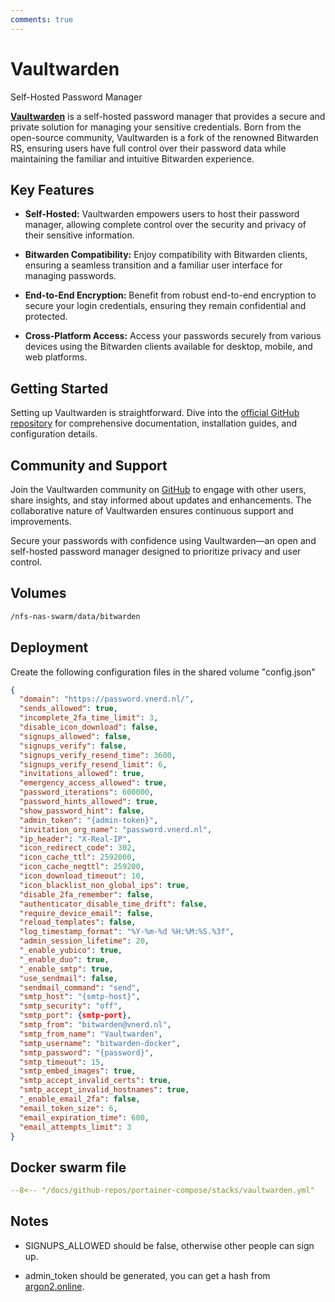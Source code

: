 ```yaml
---
comments: true
---
```


# Vaultwarden

Self-Hosted Password Manager

[**Vaultwarden**](https://github.com/dani-garcia/vaultwarden) is a self-hosted password manager that provides a secure and private solution for managing your sensitive credentials. Born from the open-source community, Vaultwarden is a fork of the renowned Bitwarden RS, ensuring users have full control over their password data while maintaining the familiar and intuitive Bitwarden experience.

## Key Features

- **Self-Hosted:** Vaultwarden empowers users to host their password manager, allowing complete control over the security and privacy of their sensitive information.

- **Bitwarden Compatibility:** Enjoy compatibility with Bitwarden clients, ensuring a seamless transition and a familiar user interface for managing passwords.

- **End-to-End Encryption:** Benefit from robust end-to-end encryption to secure your login credentials, ensuring they remain confidential and protected.

- **Cross-Platform Access:** Access your passwords securely from various devices using the Bitwarden clients available for desktop, mobile, and web platforms.

## Getting Started

Setting up Vaultwarden is straightforward. Dive into the [official GitHub repository](https://github.com/dani-garcia/vaultwarden) for comprehensive documentation, installation guides, and configuration details.

## Community and Support

Join the Vaultwarden community on [GitHub](https://github.com/dani-garcia/vaultwarden) to engage with other users, share insights, and stay informed about updates and enhancements. The collaborative nature of Vaultwarden ensures continuous support and improvements.

Secure your passwords with confidence using Vaultwarden—an open and self-hosted password manager designed to prioritize privacy and user control.


## Volumes

```bash
/nfs-nas-swarm/data/bitwarden
```

## Deployment
Create the following configuration files in the shared volume "config.json"
```json
{
  "domain": "https://password.vnerd.nl/",
  "sends_allowed": true,
  "incomplete_2fa_time_limit": 3,
  "disable_icon_download": false,
  "signups_allowed": false,
  "signups_verify": false,
  "signups_verify_resend_time": 3600,
  "signups_verify_resend_limit": 6,
  "invitations_allowed": true,
  "emergency_access_allowed": true,
  "password_iterations": 600000,
  "password_hints_allowed": true,
  "show_password_hint": false,
  "admin_token": "{admin-token}",
  "invitation_org_name": "password.vnerd.nl",
  "ip_header": "X-Real-IP",
  "icon_redirect_code": 302,
  "icon_cache_ttl": 2592000,
  "icon_cache_negttl": 259200,
  "icon_download_timeout": 10,
  "icon_blacklist_non_global_ips": true,
  "disable_2fa_remember": false,
  "authenticator_disable_time_drift": false,
  "require_device_email": false,
  "reload_templates": false,
  "log_timestamp_format": "%Y-%m-%d %H:%M:%S.%3f",
  "admin_session_lifetime": 20,
  "_enable_yubico": true,
  "_enable_duo": true,
  "_enable_smtp": true,
  "use_sendmail": false,
  "sendmail_command": "send",
  "smtp_host": "{smtp-host}",
  "smtp_security": "off",
  "smtp_port": {smtp-port},
  "smtp_from": "bitwarden@vnerd.nl",
  "smtp_from_name": "Vaultwarden",
  "smtp_username": "bitwarden-docker",
  "smtp_password": "{password}",
  "smtp_timeout": 15,
  "smtp_embed_images": true,
  "smtp_accept_invalid_certs": true,
  "smtp_accept_invalid_hostnames": true,
  "_enable_email_2fa": false,
  "email_token_size": 6,
  "email_expiration_time": 600,
  "email_attempts_limit": 3
}

```


## Docker swarm file
``` yaml linenums="1" 
--8<-- "/docs/github-repos/portainer-compose/stacks/vaultwarden.yml"
```

## Notes

- SIGNUPS_ALLOWED should be false, otherwise other people can sign up.

- admin_token should be generated, you can get a hash from [argon2.online](https://argon2.online/).